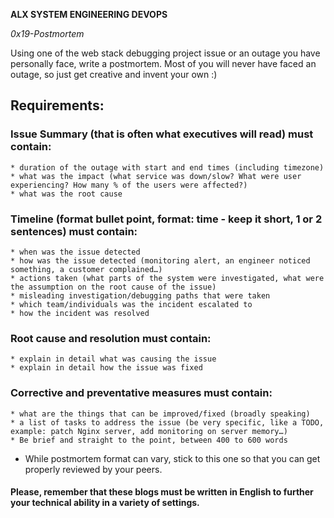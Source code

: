 __ALX SYSTEM ENGINEERING DEVOPS__

_0x19-Postmortem_

Using one of the web stack debugging project issue or an outage you have personally face, write a postmortem. Most of you will never have faced an outage, so just get creative and invent your own :)

## Requirements:

### Issue Summary (that is often what executives will read) must contain:
	* duration of the outage with start and end times (including timezone)
	* what was the impact (what service was down/slow? What were user experiencing? How many % of the users were affected?)
	* what was the root cause

### Timeline (format bullet point, format: time - keep it short, 1 or 2 sentences) must contain:

	* when was the issue detected
	* how was the issue detected (monitoring alert, an engineer noticed something, a customer complained…)
	* actions taken (what parts of the system were investigated, what were the assumption on the root cause of the issue)
	* misleading investigation/debugging paths that were taken
	* which team/individuals was the incident escalated to
	* how the incident was resolved

### Root cause and resolution must contain:

	* explain in detail what was causing the issue
	* explain in detail how the issue was fixed

### Corrective and preventative measures must contain:

	* what are the things that can be improved/fixed (broadly speaking)
	* a list of tasks to address the issue (be very specific, like a TODO, example: patch Nginx server, add monitoring on server memory…)
	* Be brief and straight to the point, between 400 to 600 words


* While postmortem format can vary, stick to this one so that you can get properly reviewed by your peers.

#### Please, remember that these blogs must be written in English to further your technical ability in a variety of settings.
